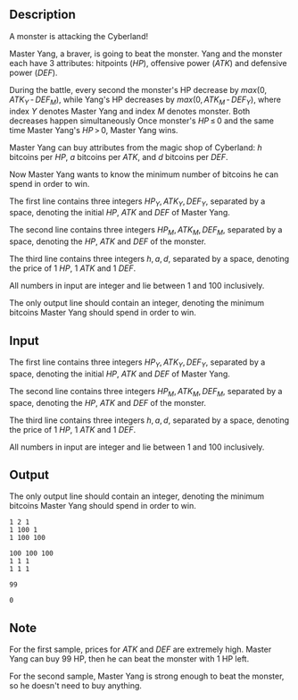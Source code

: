 ## Description

<div><p>A monster is attacking the Cyberland!</p><p>Master Yang, a braver, is going to beat the monster. Yang and the monster each have 3 attributes: hitpoints (<span class="tex-span"><i>HP</i></span>), offensive power (<span class="tex-span"><i>ATK</i></span>) and defensive power (<span class="tex-span"><i>DEF</i></span>).</p><p>During the battle, every second the monster's HP decrease by <span class="tex-span"><i>max</i>(0, <i>ATK</i><sub class="lower-index"><i>Y</i></sub> - <i>DEF</i><sub class="lower-index"><i>M</i></sub>)</span>, while Yang's HP decreases by <span class="tex-span"><i>max</i>(0, <i>ATK</i><sub class="lower-index"><i>M</i></sub> - <i>DEF</i><sub class="lower-index"><i>Y</i></sub>)</span>, where index <span class="tex-span"><i>Y</i></span> denotes Master Yang and index <span class="tex-span"><i>M</i></span> denotes monster. Both decreases happen simultaneously Once monster's <span class="tex-span"><i>HP</i> ≤ 0</span> and the same time Master Yang's <span class="tex-span"><i>HP</i> &gt; 0</span>, Master Yang wins.</p><p>Master Yang can buy attributes from the magic shop of Cyberland: <span class="tex-span"><i>h</i></span> bitcoins per <span class="tex-span"><i>HP</i></span>, <span class="tex-span"><i>a</i></span> bitcoins per <span class="tex-span"><i>ATK</i></span>, and <span class="tex-span"><i>d</i></span> bitcoins per <span class="tex-span"><i>DEF</i></span>.</p><p>Now Master Yang wants to know the minimum number of bitcoins he can spend in order to win.</p></div><div class="input-specification"><p>The first line contains three integers <span class="tex-span"><i>HP</i><sub class="lower-index"><i>Y</i></sub>, <i>ATK</i><sub class="lower-index"><i>Y</i></sub>, <i>DEF</i><sub class="lower-index"><i>Y</i></sub></span>, separated by a space, denoting the initial <span class="tex-span"><i>HP</i></span>, <span class="tex-span"><i>ATK</i></span> and <span class="tex-span"><i>DEF</i></span> of Master Yang.</p><p>The second line contains three integers <span class="tex-span"><i>HP</i><sub class="lower-index"><i>M</i></sub>, <i>ATK</i><sub class="lower-index"><i>M</i></sub>, <i>DEF</i><sub class="lower-index"><i>M</i></sub></span>, separated by a space, denoting the <span class="tex-span"><i>HP</i></span>, <span class="tex-span"><i>ATK</i></span> and <span class="tex-span"><i>DEF</i></span> of the monster.</p><p>The third line contains three integers <span class="tex-span"><i>h</i>, <i>a</i>, <i>d</i></span>, separated by a space, denoting the price of <span class="tex-span">1&nbsp;<i>HP</i></span>, <span class="tex-span">1&nbsp;<i>ATK</i></span> and <span class="tex-span">1&nbsp;<i>DEF</i></span>.</p><p>All numbers in input are <span class="tex-font-style-bf">integer</span> and lie between <span class="tex-span">1</span> and <span class="tex-span">100</span> inclusively.</p></div><div class="output-specification"><p>The only output line should contain an integer, denoting the minimum bitcoins Master Yang should spend in order to win.</p></div>

## Input

<p>The first line contains three integers <span class="tex-span"><i>HP</i><sub class="lower-index"><i>Y</i></sub>, <i>ATK</i><sub class="lower-index"><i>Y</i></sub>, <i>DEF</i><sub class="lower-index"><i>Y</i></sub></span>, separated by a space, denoting the initial <span class="tex-span"><i>HP</i></span>, <span class="tex-span"><i>ATK</i></span> and <span class="tex-span"><i>DEF</i></span> of Master Yang.</p><p>The second line contains three integers <span class="tex-span"><i>HP</i><sub class="lower-index"><i>M</i></sub>, <i>ATK</i><sub class="lower-index"><i>M</i></sub>, <i>DEF</i><sub class="lower-index"><i>M</i></sub></span>, separated by a space, denoting the <span class="tex-span"><i>HP</i></span>, <span class="tex-span"><i>ATK</i></span> and <span class="tex-span"><i>DEF</i></span> of the monster.</p><p>The third line contains three integers <span class="tex-span"><i>h</i>, <i>a</i>, <i>d</i></span>, separated by a space, denoting the price of <span class="tex-span">1&nbsp;<i>HP</i></span>, <span class="tex-span">1&nbsp;<i>ATK</i></span> and <span class="tex-span">1&nbsp;<i>DEF</i></span>.</p><p>All numbers in input are <span class="tex-font-style-bf">integer</span> and lie between <span class="tex-span">1</span> and <span class="tex-span">100</span> inclusively.</p>

## Output

<p>The only output line should contain an integer, denoting the minimum bitcoins Master Yang should spend in order to win.</p>





```input1
1 2 1
1 100 1
1 100 100

```




```input2
100 100 100
1 1 1
1 1 1

```




```output1
99

```




```output2
0

```



## Note

<p>For the first sample, prices for <span class="tex-span"><i>ATK</i></span> and <span class="tex-span"><i>DEF</i></span> are extremely high. Master Yang can buy <span class="tex-span">99</span> HP, then he can beat the monster with <span class="tex-span">1</span> HP left.</p><p>For the second sample, Master Yang is strong enough to beat the monster, so he doesn't need to buy anything.</p>
